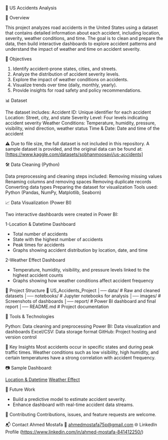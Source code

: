 🚗 US Accidents Analysis

📌 Overview

This project analyzes road accidents in the United States using a dataset that contains detailed information about each accident, including location, severity, weather conditions, and time.
The goal is to clean and prepare the data, then build interactive dashboards to explore accident patterns and understand the impact of weather and time on accident severity.



🎯 Objectives

1. Identify accident-prone states, cities, and streets.
2. Analyze the distribution of accident severity levels.
3. Explore the impact of weather conditions on accidents.
4. Visualize trends over time (daily, monthly, yearly).
5. Provide insights for road safety and policy recommendations.



📊 Dataset

The dataset includes:
Accident ID: Unique identifier for each accident
Location: Street, city, and state
Severity Level: Four levels indicating accident severity
Weather Conditions: Temperature, humidity, pressure, visibility, wind direction, weather status
Time & Date: Date and time of the accident

⚠️ Due to file size, the full dataset is not included in this repository.
A sample dataset is provided, and the original data can be found at: [https://www.kaggle.com/datasets/sobhanmoosavi/us-accidents]



🛠️ Data Cleaning (Python)

Data preprocessing and cleaning steps included:
Removing missing values
Renaming columns and removing spaces
Removing duplicate records
Converting data types
Preparing the dataset for visualization
Tools used: Python (Pandas, NumPy, Matplotlib, Seaborn)



📈 Data Visualization (Power BI)

Two interactive dashboards were created in Power BI:

1-Location & Datetime Dashboard

 * Total number of accidents
 * State with the highest number of accidents
 * Peak times for accidents
 * Graphs showing accident distribution by location, date, and time

2-Weather Effect Dashboard

 * Temperature, humidity, visibility, and pressure levels linked to the highest accident counts
 * Graphs showing how weather conditions affect accident frequency



📂 Project Structure
📁 US_Accidents_Project
│── data/ # Raw and cleaned datasets
│── notebooks/ # Jupyter notebooks for analysis
│── images/ # Screenshots of dashboards
│── report/ # Power BI dashboard and final report
│── README.md # Project documentation



🚀 Tools & Technologies

Python: Data cleaning and preprocessing
Power BI: Data visualization and dashboards
Excel/CSV: Data storage format
GitHub: Project hosting and version control



📌 Key Insights
Most accidents occur in specific states and during peak traffic times.
Weather conditions such as low visibility, high humidity, and certain temperatures have a strong correlation with accident frequency.




📷 Sample Dashboard:

[Location & Datetime](https://github.com/ahmed75p/US_Accidents_Analysis/blob/main/images/Screenshot%20.png)
[Weather Effect](https://github.com/ahmed75p/US_Accidents_Analysis/blob/main/images/Screenshot%202025-09-10%20033948.png)


🔮 Future Work
- Build a predictive model to estimate accident severity.
- Enhance dashboard with real-time accident data streams.



🤝 Contributing
Contributions, issues, and feature requests are welcome.




📬 Contact
Ahmed Mostafa
📧 ahmedmostafa75p@gmail.com
🌐 LinkedIn Profile
 (https://www.linkedin.com/in/ahmed-mostafa-841412250/)









